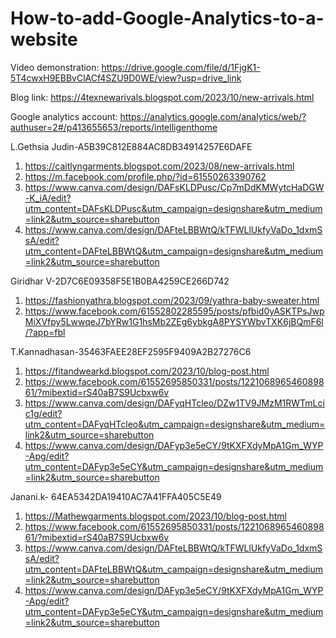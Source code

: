 # How-to-add-Google-Analytics-to-a-website

Video demonstration: https://drive.google.com/file/d/1FjgK1-5T4cwxH9EBBvClACf4SZU9D0WE/view?usp=drive_link

Blog link: https://4texnewarivals.blogspot.com/2023/10/new-arrivals.html

Google analytics account: https://analytics.google.com/analytics/web/?authuser=2#/p413655653/reports/intelligenthome

L.Gethsia Judin-A5B39C812E884AC8DB34914257E6DAFE
1. https://caitlyngarments.blogspot.com/2023/08/new-arrivals.html
2. https://m.facebook.com/profile.php/?id=61550263390762
3. https://www.canva.com/design/DAFsKLDPusc/Cp7mDdKMWytcHaDGW-K_iA/edit?utm_content=DAFsKLDPusc&utm_campaign=designshare&utm_medium=link2&utm_source=sharebutton
4. https://www.canva.com/design/DAFteLBBWtQ/kTFWLlUkfyVaDo_1dxmSsA/edit?utm_content=DAFteLBBWtQ&utm_campaign=designshare&utm_medium=link2&utm_source=sharebutton

Giridhar V-2D7C6E09358F5E1B0BA4259CE266D742
1. https://fashionyathra.blogspot.com/2023/09/yathra-baby-sweater.html
2. https://www.facebook.com/61552802285595/posts/pfbid0yASKTPsJwpMiXVfpy5LwwqeJ7bYRw1G1hsMb2ZEg6ybkgA8PYSYWbvTXK6jBQmF6l/?app=fbl

T.Kannadhasan-35463FAEE28EF2595F9409A2B27276C6 
1. https://fitandwearkd.blogspot.com/2023/10/blog-post.html
2. https://www.facebook.com/61552695850331/posts/122106896546089861/?mibextid=rS40aB7S9Ucbxw6v
3. https://www.canva.com/design/DAFyqHTcleo/DZw1TV9JMzM1RWTmLcic1g/edit?utm_content=DAFyqHTcleo&utm_campaign=designshare&utm_medium=link2&utm_source=sharebutton
4. https://www.canva.com/design/DAFyp3e5eCY/9tKXFXdyMpA1Gm_WYP-Apg/edit?utm_content=DAFyp3e5eCY&utm_campaign=designshare&utm_medium=link2&utm_source=sharebutton

Janani.k- 64EA5342DA19410AC7A41FFA405C5E49
1. https://Mathewgarments.blogspot.com/2023/10/blog-post.html
2. https://www.facebook.com/61552695850331/posts/122106896546089861/?mibextid=rS40aB7S9Ucbxw6v
3. https://www.canva.com/design/DAFteLBBWtQ/kTFWLlUkfyVaDo_1dxmSsA/edit?utm_content=DAFteLBBWtQ&utm_campaign=designshare&utm_medium=link2&utm_source=sharebutton
4. https://www.canva.com/design/DAFyp3e5eCY/9tKXFXdyMpA1Gm_WYP-Apg/edit?utm_content=DAFyp3e5eCY&utm_campaign=designshare&utm_medium=link2&utm_source=sharebutton
